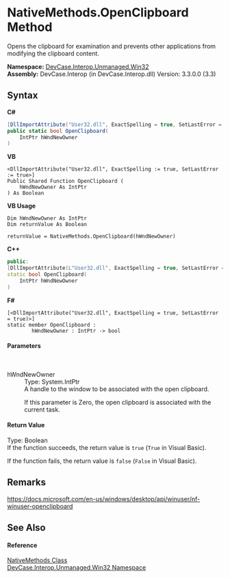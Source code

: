 # NativeMethods.OpenClipboard Method 
 

Opens the clipboard for examination and prevents other applications from modifying the clipboard content.

**Namespace:**&nbsp;<a href="N_DevCase_Interop_Unmanaged_Win32">DevCase.Interop.Unmanaged.Win32</a><br />**Assembly:**&nbsp;DevCase.Interop (in DevCase.Interop.dll) Version: 3.3.0.0 (3.3)

## Syntax

**C#**<br />
``` C#
[DllImportAttribute("User32.dll", ExactSpelling = true, SetLastError = true)]
public static bool OpenClipboard(
	IntPtr hWndNewOwner
)
```

**VB**<br />
``` VB
<DllImportAttribute("User32.dll", ExactSpelling := true, SetLastError := true>]
Public Shared Function OpenClipboard ( 
	hWndNewOwner As IntPtr
) As Boolean
```

**VB Usage**<br />
``` VB Usage
Dim hWndNewOwner As IntPtr
Dim returnValue As Boolean

returnValue = NativeMethods.OpenClipboard(hWndNewOwner)
```

**C++**<br />
``` C++
public:
[DllImportAttribute(L"User32.dll", ExactSpelling = true, SetLastError = true)]
static bool OpenClipboard(
	IntPtr hWndNewOwner
)
```

**F#**<br />
``` F#
[<DllImportAttribute("User32.dll", ExactSpelling = true, SetLastError = true)>]
static member OpenClipboard : 
        hWndNewOwner : IntPtr -> bool 

```


#### Parameters
&nbsp;<dl><dt>hWndNewOwner</dt><dd>Type: System.IntPtr<br />A handle to the window to be associated with the open clipboard. 

 If this parameter is Zero, the open clipboard is associated with the current task.</dd></dl>

#### Return Value
Type: Boolean<br />If the function succeeds, the return value is `true` (`True` in Visual Basic). 

 If the function fails, the return value is `false` (`False` in Visual Basic).

## Remarks
<a href="https://docs.microsoft.com/en-us/windows/desktop/api/winuser/nf-winuser-openclipboard" target="_blank">https://docs.microsoft.com/en-us/windows/desktop/api/winuser/nf-winuser-openclipboard</a>

## See Also


#### Reference
<a href="T_DevCase_Interop_Unmanaged_Win32_NativeMethods">NativeMethods Class</a><br /><a href="N_DevCase_Interop_Unmanaged_Win32">DevCase.Interop.Unmanaged.Win32 Namespace</a><br />